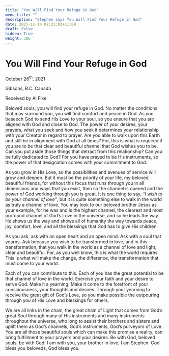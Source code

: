 ```yaml
---
title: "You Will Find Your Refuge in God"
menu_title: ""
description: "Stephen says You Will Find Your Refuge in God"
date: 2021-11-14 07:21:03+11:00
draft: False
hidden: True
weight: 386
---
```

# You Will Find Your Refuge in God

October 26<sup>th</sup>, 2021

Gibsons, B.C. Canada

Received by Al Fike


Beloved souls, you will find your refuge in God. No matter the conditions that may surround you, you will find comfort and peace in God. As you beseech God to send His Love to your soul, so you ensure that you are aligned with God and close to God. The power of your desires, your prayers, what you seek and how you seek it determines your relationship with your Creator in regard to prayer. Are you able to walk upon this Earth and still be in alignment with God at all times? For, this is what is required if you are to be that clear and beautiful channel that God wishes you to be. Can you put aside those things that detract from this relationship? Can you be fully dedicated to God? For you have prayed to be His instruments, so the power of that designation comes with your commitment to God. 

As you grow in His Love, so the possibilities and avenues of service will grow and deepen. But it must be the priority of your life, my beloved beautiful friends, for without this focus that runs through you in all dimensions and ways that you exist, then so the channel is opened and the power of God working through you is great. It is one thing to say, *“I wish to be your channel of love”*, but it is quite something else to walk in the world as truly a channel of love. You may look to our beloved brother Jesus as your example, for he was and is the highest channel, the clearest and most profound channel of God’s Love in the universe, and so he leads the way. He shows us the way and shows all of humanity the way towards peace, joy, comfort, love, and all the blessings that God has to give His children. 

As you ask, ask with an open heart and an open mind. Ask with a soul that yearns. Ask because you wish to be transformed in love, and in this transformation, that you walk in the world as a channel of love and light, clear and beautiful. For, as you well know, this is what the world requires. This is what will make the change, the difference, the transformation that must come to your world. 

Each of you can contribute to this. Each of you has the great potential to be that channel of love in the world. Exercise your faith and your desire to serve God. Make it a yearning. Make it come to the forefront of your consciousness, your thoughts and desires. Through your yearning to receive the great gift of God’s Love, so you make possible the outpouring through you of His Love and blessings for others. 

We are all links in the chain, the great chain of Light that comes from God’s great Soul through many of His instruments and many instruments throughout the universe, who long to assist their brothers and sisters and uplift them as God’s channels, God’s instruments, God’s purveyors of Love. You are all those beautiful souls which can make this promise a reality, can bring fulfillment to your prayers and your desires. Be with God, beloved souls, be with God. I am with you, your brother in love, I am Stephen. God bless you beloveds, God bless you.